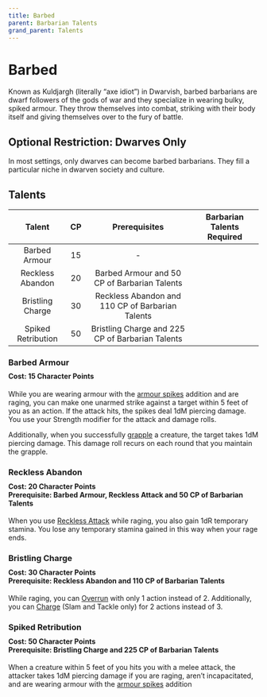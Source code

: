 ```yaml
---
title: Barbed
parent: Barbarian Talents
grand_parent: Talents
---
```


# Barbed
Known as Kuldjargh (literally “axe idiot”) in Dwarvish, barbed barbarians are dwarf followers of the gods of war and they specialize in wearing bulky, spiked armour. They throw themselves into combat, striking with their body itself and giving themselves over to the fury of battle.

## Optional Restriction: Dwarves Only
In most settings, only dwarves can become barbed barbarians. They fill a particular niche in dwarven society and culture.

## Talents

| Talent | CP | Prerequisites | Barbarian Talents Required |
|:------:|:--:|:-------------:|:---------------------:|
| Barbed Armour | 15  | - |
| Reckless Abandon   | 20 | Barbed Armour and 50 CP of Barbarian Talents |
| Bristling Charge | 30 | Reckless Abandon and 110 CP of Barbarian Talents |
| Spiked Retribution | 50 | Bristling Charge and 225 CP of Barbarian Talents |

### Barbed Armour

<div style="margin-top:-10px;"></div>

#### **Cost:** 15 Character Points
While you are wearing armour with the [armour spikes](https://stormchaserroleplaying.com/stormchaserRPG/Equipment/Armour/Tables/#extras) addition and are raging, you can make one unarmed strike against a target within 5 feet of you as an action. If the attack hits, the spikes deal 1dM piercing damage. You use your Strength modifier for the attack and damage rolls.

Additionally, when you successfully [grapple]((https://stormchaserroleplaying.com/stormchaserRPG/Combat/Melee/Grapple/)) a creature, the target takes 1dM piercing damage. This damage roll recurs on each round that you maintain the grapple.

### Reckless Abandon

<div style="margin-top:-10px;"></div>

#### **Cost:** 20 Character Points<br>**Prerequisite:** Barbed Armour, Reckless Attack and 50 CP of Barbarian Talents
When you use [Reckless Attack](https://github.com/stormchaserroleplaying/stormchaserRPG/blob/Clarifications/Formatting/Talents/Barbarian/index.md#reckless-attack) while raging, you also gain 1dR temporary stamina. You lose any temporary stamina gained in this way when your rage ends.

### Bristling Charge

<div style="margin-top:-10px;"></div>

#### **Cost:** 30 Character Points<br>**Prerequisite:** Reckless Abandon and 110 CP of Barbarian Talents
While raging, you can [Overrun](https://stormchaserroleplaying.com/stormchaserRPG/Combat/Moves/Overrun/) with only 1 action instead of 2. Additionally, you can [Charge](https://stormchaserroleplaying.com/stormchaserRPG/Combat/Melee/Charge/) (Slam and Tackle only) for 2 actions instead of 3.

### Spiked Retribution

<div style="margin-top:-10px;"></div>

#### **Cost:** 50 Character Points<br>**Prerequisite:** Bristling Charge and 225 CP of Barbarian Talents
When a creature within 5 feet of you hits you with a melee attack, the attacker takes 1dM piercing damage if you are raging, aren’t incapacitated, and are wearing armour with the [armour spikes](https://stormchaserroleplaying.com/stormchaserRPG/Equipment/Armour/Tables/#extras) addition
